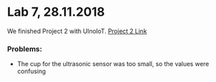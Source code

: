# Lab 7, 28.11.2018
We finished Project 2 with UlnoIoT.
[Project 2 Link](https://github.com/Witzeneder/IoT/blob/master/Projects/2/instructions.md)

### Problems:
* The cup for the ultrasonic sensor was too small, so the values were confusing
